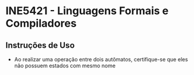 # INE5421 - Linguagens Formais e Compiladores

Instruções de Uso
-----------------
 - Ao realizar uma operação entre dois autômatos, certifique-se que eles não
   possuem estados com mesmo nome

